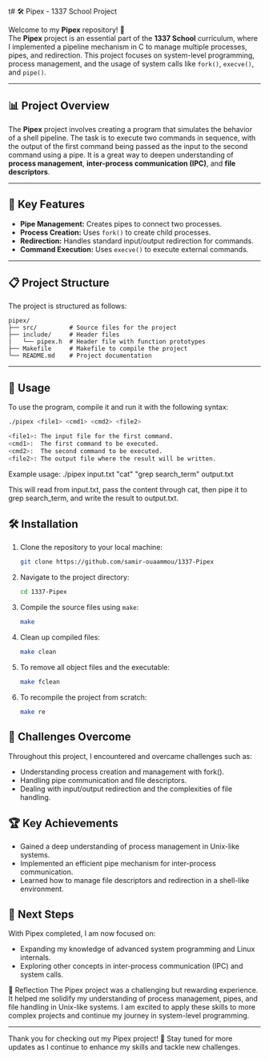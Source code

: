 t# 🛠️ Pipex - 1337 School Project

Welcome to my **Pipex** repository! 🚀  
The **Pipex** project is an essential part of the **1337 School** curriculum, where I implemented a pipeline mechanism in C to manage multiple processes, pipes, and redirection. This project focuses on system-level programming, process management, and the usage of system calls like `fork()`, `execve()`, and `pipe()`.

---

## 📊 Project Overview

The **Pipex** project involves creating a program that simulates the behavior of a shell pipeline. The task is to execute two commands in sequence, with the output of the first command being passed as the input to the second command using a pipe. It is a great way to deepen understanding of **process management**, **inter-process communication (IPC)**, and **file descriptors**.

---

## 🔧 Key Features

- **Pipe Management:** Creates pipes to connect two processes.
- **Process Creation:** Uses `fork()` to create child processes.
- **Redirection:** Handles standard input/output redirection for commands.
- **Command Execution:** Uses `execve()` to execute external commands.

---

## 📋 Project Structure

The project is structured as follows:

```
pipex/
├── src/         # Source files for the project
├── include/     # Header files
|   └── pipex.h  # Header file with function prototypes
├── Makefile     # Makefile to compile the project
└── README.md    # Project documentation
```

---

## 📂 Usage

To use the program, compile it and run it with the following syntax:

```bash
./pipex <file1> <cmd1> <cmd2> <file2>

<file1>: The input file for the first command.
<cmd1>:  The first command to be executed.
<cmd2>:  The second command to be executed.
<file2>: The output file where the result will be written.
```
Example usage:
./pipex input.txt "cat" "grep search_term" output.txt

This will read from input.txt, pass the content through cat, then pipe it to grep search_term, and write the result to output.txt.

## 🛠️ Installation

1. Clone the repository to your local machine:
   ```bash
   git clone https://github.com/samir-ouaammou/1337-Pipex
   ```

2. Navigate to the project directory:
   ```bash
   cd 1337-Pipex
   ```

3. Compile the source files using `make`:
   ```bash
   make
   ```

4. Clean up compiled files:
   ```bash
   make clean
   ```

5. To remove all object files and the executable:
   ```bash
   make fclean
   ```

6. To recompile the project from scratch:
   ```bash
   make re
   ```


## 🎯 Challenges Overcome
Throughout this project, I encountered and overcame challenges such as:
- Understanding process creation and management with fork().
- Handling pipe communication and file descriptors.
- Dealing with input/output redirection and the complexities of file handling.



## 🏆 Key Achievements
- Gained a deep understanding of process management in Unix-like systems.
- Implemented an efficient pipe mechanism for inter-process communication.
- Learned how to manage file descriptors and redirection in a shell-like environment.



## 🚀 Next Steps
With Pipex completed, I am now focused on:
- Expanding my knowledge of advanced system programming and Linux internals.
- Exploring other concepts in inter-process communication (IPC) and system calls.



🌟 Reflection
The Pipex project was a challenging but rewarding experience. It helped me solidify my understanding of process management, pipes, and file handling in Unix-like systems. I am excited to apply these skills to more complex projects and continue my journey in system-level programming.

---

Thank you for checking out my Pipex project! 🚀
Stay tuned for more updates as I continue to enhance my skills and tackle new challenges.
